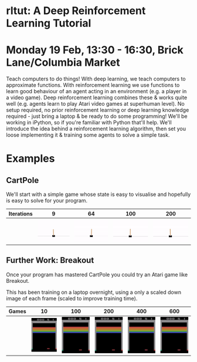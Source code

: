 # rltut: A Deep Reinforcement Learning Tutorial

# Monday 19 Feb, 13:30 - 16:30, Brick Lane/Columbia Market

Teach computers to do things! With deep learning, we teach computers to approximate functions. With reinforcement learning we use functions to learn good behaviour of an agent acting in an environment (e.g. a player in a video game). Deep reinforcement learning combines these & works quite well (e.g. agents learn to play Atari video games at superhuman level).
No setup required, no prior reinforcement learning or deep learning knowledge required - just bring a laptop & be ready to do some programming! We'll be working in iPython, so if you're familiar with Python that'll help. We'll introduce the idea behind a reinforcement learning algorithm, then set you loose implementing it & training some agents to solve a simple task.

# Examples
## CartPole

We'll start with a simple game whose state is easy to visualise and hopefully is easy to solve for your program.

Iterations | 9 | 64 | 100 | 200
---|---|---|---|---
| | <img src="https://github.com/vezerarpi/rltut/blob/ideas-fair/assets/ideas-fair/cartpole/openaigym.video.0.3537.video000009.gif" width="160"> | <img src="https://github.com/vezerarpi/rltut/blob/ideas-fair/assets/ideas-fair/cartpole/openaigym.video.0.3537.video000064.gif" width="160"> | <img src="https://github.com/vezerarpi/rltut/blob/ideas-fair/assets/ideas-fair/cartpole/openaigym.video.0.3537.video000100.gif" width="160"> | <img src="https://github.com/vezerarpi/rltut/blob/ideas-fair/assets/ideas-fair/cartpole/openaigym.video.0.3537.video000200.gif" width="160"> |


## Further Work: Breakout
Once your program has mastered CartPole you could try an Atari game like Breakout.

This has been training on a laptop overnight, using a only a scaled down image of each frame (scaled to improve training time).

| Games | 10 | 100 | 200 | 400 | 600 |
| --- | --- | --- | --- | --- | --- |
| | <img src="https://github.com/vezerarpi/rltut/blob/ideas-fair/assets/ideas-fair/openaigym.video.0.36495.video000010.gif" width="160"> | <img src="https://github.com/vezerarpi/rltut/blob/ideas-fair/assets/ideas-fair/openaigym.video.0.36495.video000080.gif" width="160"> | <img src="https://github.com/vezerarpi/rltut/blob/ideas-fair/assets/ideas-fair/openaigym.video.0.36495.video000200.gif" width="160"> | <img src="https://github.com/vezerarpi/rltut/blob/ideas-fair/assets/ideas-fair/openaigym.video.0.36495.video000600.gif" width="160"> | <img src="https://github.com/vezerarpi/rltut/blob/ideas-fair/assets/ideas-fair/openaigym.video.0.36495.video000580.gif" width="160"> |
